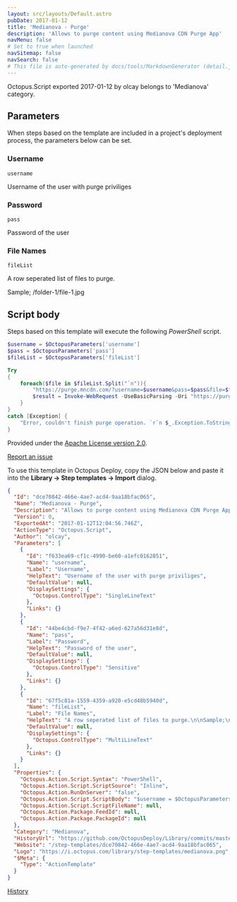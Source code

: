 ```yaml
---
layout: src/layouts/Default.astro
pubDate: 2017-01-12
title: 'Medianova - Purge'
description: 'Allows to purge content using Medianova CDN Purge App'
navMenu: false
# Set to true when launched
navSitemap: false
navSearch: false
# This file is auto-generated by docs/tools/MarkdownGenerator (detail.js)
---
```


Octopus.Script exported 2017-01-12 by olcay belongs to 'Medianova' category.

## Parameters

When steps based on the template are included in a project's deployment process, the parameters below can be set.


<div class="param">

### Username

`username`

Username of the user with purge priviliges

</div>
        
<div class="param">

### Password

`pass`

Password of the user

</div>
        
<div class="param">

### File Names

`fileList`

A row seperated list of files to purge.

Sample;
/folder-1/file-1.jpg

</div>
        

## Script body

Steps based on this template will execute the following *PowerShell* script.

```powershell
$username = $OctopusParameters['username']
$pass = $OctopusParameters['pass']
$fileList = $OctopusParameters['fileList']

Try 
{
    foreach($file in $fileList.Split("`n")){
        "https://purge.mncdn.com/?username=$username&pass=$pass&file=$file"
        $result = Invoke-WebRequest -UseBasicParsing -Uri "https://purge.mncdn.com/?username=$username&pass=$pass&file=$file"
    }
}
catch [Exception] {
	"Error, couldn't finish purge operation. `r`n $_.Exception.ToString()"
}
```

Provided under the [Apache License version 2.0](https://github.com/OctopusDeploy/Library/blob/master/LICENSE.txt).

[Report an issue](https://github.com/OctopusDeploy/Library/issues/new?assignees=&labels=&projects=&template=bug-report.yml&title=Issue%20with%20Medianova%20-%20Purge&step-template=Medianova%20-%20Purge)

<div class="get-json">

To use this template in Octopus Deploy, copy the JSON below and paste it into the **Library → Step templates → Import** dialog.

```json
{
  "Id": "dce70842-466e-4ae7-acd4-9aa18bfac065",
  "Name": "Medianova - Purge",
  "Description": "Allows to purge content using Medianova CDN Purge App",
  "Version": 0,
  "ExportedAt": "2017-01-12T12:04:56.746Z",
  "ActionType": "Octopus.Script",
  "Author": "olcay",
  "Parameters": [
    {
      "Id": "f633ea69-cf1c-4990-be60-a1efc0162851",
      "Name": "username",
      "Label": "Username",
      "HelpText": "Username of the user with purge priviliges",
      "DefaultValue": null,
      "DisplaySettings": {
        "Octopus.ControlType": "SingleLineText"
      },
      "Links": {}
    },
    {
      "Id": "44be4cbd-f9e7-4f42-a6ed-627a56d31e8d",
      "Name": "pass",
      "Label": "Password",
      "HelpText": "Password of the user",
      "DefaultValue": null,
      "DisplaySettings": {
        "Octopus.ControlType": "Sensitive"
      },
      "Links": {}
    },
    {
      "Id": "67f5c81a-1559-4359-a920-e5cd48b5940d",
      "Name": "fileList",
      "Label": "File Names",
      "HelpText": "A row seperated list of files to purge.\n\nSample;\n/folder-1/file-1.jpg",
      "DefaultValue": null,
      "DisplaySettings": {
        "Octopus.ControlType": "MultiLineText"
      },
      "Links": {}
    }
  ],
  "Properties": {
    "Octopus.Action.Script.Syntax": "PowerShell",
    "Octopus.Action.Script.ScriptSource": "Inline",
    "Octopus.Action.RunOnServer": "false",
    "Octopus.Action.Script.ScriptBody": "$username = $OctopusParameters['username']\n$pass = $OctopusParameters['pass']\n$fileList = $OctopusParameters['fileList']\n\nTry \n{\n    foreach($file in $fileList.Split(\"`n\")){\n        \"https://purge.mncdn.com/?username=$username&pass=$pass&file=$file\"\n        $result = Invoke-WebRequest -UseBasicParsing -Uri \"https://purge.mncdn.com/?username=$username&pass=$pass&file=$file\"\n    }\n}\ncatch [Exception] {\n\t\"Error, couldn't finish purge operation. `r`n $_.Exception.ToString()\"\n}",
    "Octopus.Action.Script.ScriptFileName": null,
    "Octopus.Action.Package.FeedId": null,
    "Octopus.Action.Package.PackageId": null
  },
  "Category": "Medianova",
  "HistoryUrl": "https://github.com/OctopusDeploy/Library/commits/master/step-templates/medianova-purge.json",
  "Website": "/step-templates/dce70842-466e-4ae7-acd4-9aa18bfac065",
  "Logo": "https://i.octopus.com/library/step-templates/medianova.png",
  "$Meta": {
    "Type": "ActionTemplate"
  }
}
```

[History](https://github.com/OctopusDeploy/Library/commits/master/step-templates/https://github.com/OctopusDeploy/Library/commits/master/step-templates/medianova-purge.json)

</div>
